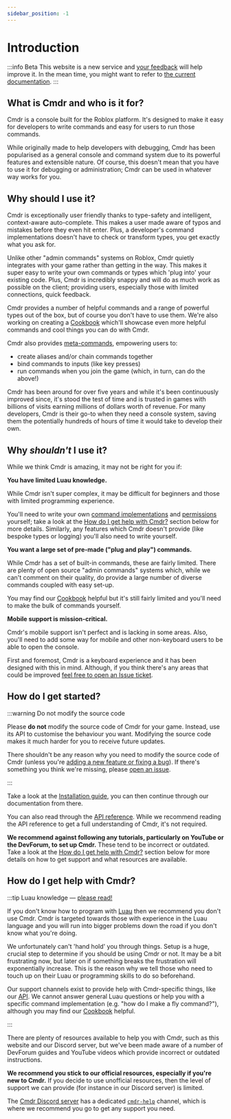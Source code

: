 ```yaml
---
sidebar_position: -1
---
```


# Introduction

:::info Beta
This website is a new service and [your feedback](https://github.com/evaera/Cmdr/issues/new?assignees=&labels=scope%3Aixp&projects=&template=websitefeedback.md) will help improve it. In the mean time, you might want to refer to [the current documentation](https://eryn.io/Cmdr).
:::

## What is Cmdr and who is it for?

Cmdr is a console built for the Roblox platform. It's designed to make it easy for developers to write commands and easy for users to run those commands.

While originally made to help developers with debugging, Cmdr has been popularised as a general console and command system due to its powerful features and extensible nature. Of course, this doesn't mean that you have to use it for debugging or administration; Cmdr can be used in whatever way works for you.

## Why should I use it?

Cmdr is exceptionally user friendly thanks to type-safety and intelligent, context-aware auto-complete. This makes a user made aware of typos and mistakes before they even hit enter. Plus, a developer's command implementations doesn't have to check or transform types, you get exactly what you ask for.

Unlike other "admin commands" systems on Roblox, Cmdr quietly integrates with your game rather than getting in the way. This makes it super easy to write your own commands or types which 'plug into' your existing code. Plus, Cmdr is incredibly snappy and will do as much work as possible on the client; providing users, especially those with limited connections, quick feedback.

Cmdr provides a number of helpful commands and a range of powerful types out of the box, but of course you don't have to use them. We're also working on creating a [Cookbook](/docs/community/cookbook) which'll showcase even more helpful commands and cool things you can do with Cmdr.

Cmdr also provides [meta-commands](/docs/metacommands), empowering users to:

- create aliases and/or chain commands together
- bind commands to inputs (like key presses)
- run commands when you join the game (which, in turn, can do the above!)

Cmdr has been around for over five years and while it's been continuously improved since, it's stood the test of time and is trusted in games with billions of visits earning millions of dollars worth of revenue. For many developers, Cmdr is their go-to when they need a console system, saving them the potentially hundreds of hours of time it would take to develop their own.

## Why _shouldn't_ I use it?

While we think Cmdr is amazing, it may not be right for you if:

**You have limited Luau knowledge.**

While Cmdr isn't super complex, it may be difficult for beginners and those with limited programming experience.

You'll need to write your own [command implementations](/docs/commands) and [permissions](/docs/hooks) yourself; take a look at the [How do I get help with Cmdr?](#how-do-i-get-help-with-cmdr) section below for more details. Similarly, any features which Cmdr doesn't provide (like bespoke types or logging) you'll also need to write yourself.

**You want a large set of pre-made ("plug and play") commands.**

While Cmdr has a set of built-in commands, these are fairly limited. There are plenty of open source "admin commands" systems which, while we can't comment on their quality, do provide a large number of diverse commands coupled with easy set-up.

You may find our [Cookbook](/docs/community/cookbook) helpful but it's still fairly limited and you'll need to make the bulk of commands yourself.

**Mobile support is mission-critical.**

Cmdr's mobile support isn't perfect and is lacking in some areas. Also, you'll need to add some way for mobile and other non-keyboard users to be able to open the console.

First and foremost, Cmdr is a keyboard experience and it has been designed with this in mind. Although, if you think there's any areas that could be improved [feel free to open an Issue ticket](https://github.com/evaera/cmdr/issues).

## How do I get started?

:::warning Do not modify the source code

Please **do not** modify the source code of Cmdr for your game. Instead, use its API to customise the behaviour you want. Modifying the source code makes it much harder for you to receive future updates.

There shouldn't be any reason why you need to modify the source code of Cmdr (unless you're [adding a new feature or fixing a bug](/docs/contribute)). If there's something you think we're missing, please [open an issue](https://github.com/evaera/cmdr/issues).

:::

Take a look at the [Installation guide](/docs/installation), you can then continue through our documentation from there.

You can also read through the [API reference](/api/Cmdr). While we recommend reading the API reference to get a full understanding of Cmdr, it's not required.

**We recommend against following any tutorials, particularly on YouTube or the DevForum, to set up Cmdr.** These tend to be incorrect or outdated. Take a look at the [How do I get help with Cmdr?](#how-do-i-get-help-with-cmdr) section below for more details on how to get support and what resources are available.

## How do I get help with Cmdr?

:::tip Luau knowledge — <u>please read!</u>

If you don't know how to program with [Luau](https://luau-lang.org) then we recommend you don't use Cmdr. Cmdr is targeted towards those with experience in the Luau language and you will run into bigger problems down the road if you don't know what you're doing.

We unfortunately can't 'hand hold' you through things. Setup is a huge, crucial step to determine if you should be using Cmdr or not. It may be a bit frustrating now, but later on if something breaks the frustration will exponentially increase. This is the reason why we tell those who need to touch up on their Luau or programming skills to do so beforehand.

Our support channels exist to provide help with Cmdr-specific things, like our [API](/api). We cannot answer general Luau questions or help you with a specific command implementation (e.g. "how do I make a fly command?"), although you may find our [Cookbook](/docs/community/cookbook) helpful.

:::

There are plenty of resources available to help you with Cmdr, such as this website and our Discord server, but we've been made aware of a number of DevForum guides and YouTube videos which provide incorrect or outdated instructions.

**We recommend you stick to our official resources, especially if you're new to Cmdr.** If you decide to use unofficial resources, then the level of support we can provide (for instance in our Discord server) is limited.

The [Cmdr Discord server](https://discord.gg/g5PdMxh) has a dedicated [`cmdr-help`](https://discord.com/channels/425800792679645204/564621492432666654) channel, which is where we recommend you go to get any support you need.
